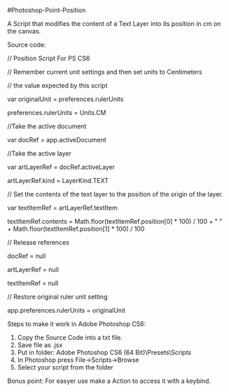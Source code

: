#Photoshop-Point-Position

A Script that modifies the content of a Text Layer into its position in cm on the canvas.

Source code:

// Position Script For PS CS6 

// Remember current unit settings and then set units to Centimeters

// the value expected by this script

var originalUnit = preferences.rulerUnits

preferences.rulerUnits = Units.CM

//Take the active document

var docRef = app.activeDocument

//Take the active layer

var artLayerRef = docRef.activeLayer

artLayerRef.kind = LayerKind.TEXT

// Set the contents of the text layer to the position of the origin of the layer.

var textItemRef = artLayerRef.textItem

textItemRef.contents = Math.floor(textItemRef.position[0] * 100) / 100 + " " + Math.floor(textItemRef.position[1] * 100) / 100

// Release references

docRef = null

artLayerRef = null

textItemRef = null

// Restore original ruler unit setting

app.preferences.rulerUnits = originalUnit

Steps to make it work in Adobe Photoshop CS6:
  1. Copy the Source Code into a txt file.
  2. Save file as .jsx
  3. Put in folder: Adobe Photoshop CS6 (64 Bit)\Presets\Scripts
  4. In Photoshop press File->Scripts->Browse
  5. Select your script from the folder
  
Bonus point: For easyer use make a Action to access it with a keybind.

